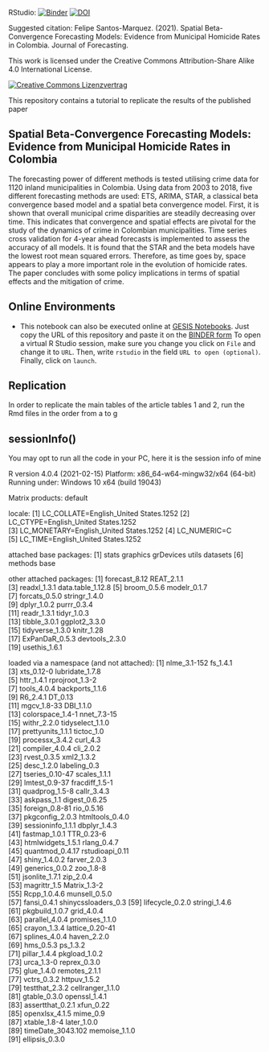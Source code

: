 RStudio: [![Binder](https://mybinder.org/badge_logo.svg)](https://mybinder.org/v2/gh/jfsantosm/2021a-crime-ccts-colombia/HEAD?urlpath=rstudio)
[![DOI](https://zenodo.org/badge/DOI/10.5281/zenodo.4590069.svg)](https://doi.org/10.5281/zenodo.4590069)

Suggested citation: Felipe Santos-Marquez. (2021). Spatial Beta-Convergence Forecasting Models: Evidence from Municipal Homicide Rates in Colombia.
Journal of Forecasting.

This work is licensed under the Creative Commons Attribution-Share Alike 4.0 International License.

[![Creative Commons Lizenzvertrag](https://i.creativecommons.org/l/by-sa/4.0/88x31.png)](http://creativecommons.org/licenses/by-sa/4.0/)


This repository contains a tutorial to replicate the results of the published paper

## Spatial Beta-Convergence Forecasting Models: Evidence from Municipal Homicide Rates in Colombia

The forecasting power of different methods is tested utilising crime data for 1120 inland municipalities in Colombia.
Using data from 2003 to 2018, five different forecasting methods are used: ETS, ARIMA, STAR, a classical beta convergence based model and a spatial beta convergence model.
First, it is shown that overall municipal crime disparities are steadily decreasing over time.
This indicates that convergence and spatial effects are pivotal for the study of the dynamics of crime in Colombian municipalities.
Time series cross validation for 4-year ahead forecasts is implemented to assess the accuracy of all models.
It is found that the STAR and the beta models have the lowest root mean squared errors.
Therefore, as time goes by, space appears to play a more important role in the evolution of homicide rates.
The paper concludes with some policy implications in terms of spatial effects and the mitigation of crime.

## Online Environments

- This notebook can also be executed online at [GESIS Notebooks](https://notebooks.gesis.org). Just copy the URL of this repository and paste it on the [BINDER form](https://notebooks.gesis.org/binder/) To open a virtual R Studio session, make sure you change you click on `File` and change it to `URL`. Then, write `rstudio` in the field `URL to open (optional)`. Finally, click on `launch`. 

## Replication

In order to replicate the main tables of the article tables 1 and 2, run the Rmd files in the order from a to g 



## sessionInfo()

You may opt to run all the code in your PC, here it is the session info of mine

R version 4.0.4 (2021-02-15)
Platform: x86_64-w64-mingw32/x64 (64-bit)
Running under: Windows 10 x64 (build 19043)

Matrix products: default

locale:
[1] LC_COLLATE=English_United States.1252 
[2] LC_CTYPE=English_United States.1252   
[3] LC_MONETARY=English_United States.1252
[4] LC_NUMERIC=C                          
[5] LC_TIME=English_United States.1252    

attached base packages:
[1] stats     graphics  grDevices utils     datasets 
[6] methods   base     

other attached packages:
 [1] forecast_8.12     REAT_2.1.1       
 [3] readxl_1.3.1      data.table_1.12.8
 [5] broom_0.5.6       modelr_0.1.7     
 [7] forcats_0.5.0     stringr_1.4.0    
 [9] dplyr_1.0.2       purrr_0.3.4      
[11] readr_1.3.1       tidyr_1.0.3      
[13] tibble_3.0.1      ggplot2_3.3.0    
[15] tidyverse_1.3.0   knitr_1.28       
[17] ExPanDaR_0.5.3    devtools_2.3.0   
[19] usethis_1.6.1    

loaded via a namespace (and not attached):
 [1] nlme_3.1-152        fs_1.4.1           
 [3] xts_0.12-0          lubridate_1.7.8    
 [5] httr_1.4.1          rprojroot_1.3-2    
 [7] tools_4.0.4         backports_1.1.6    
 [9] R6_2.4.1            DT_0.13            
[11] mgcv_1.8-33         DBI_1.1.0          
[13] colorspace_1.4-1    nnet_7.3-15        
[15] withr_2.2.0         tidyselect_1.1.0   
[17] prettyunits_1.1.1   tictoc_1.0         
[19] processx_3.4.2      curl_4.3           
[21] compiler_4.0.4      cli_2.0.2          
[23] rvest_0.3.5         xml2_1.3.2         
[25] desc_1.2.0          labeling_0.3       
[27] tseries_0.10-47     scales_1.1.1       
[29] lmtest_0.9-37       fracdiff_1.5-1     
[31] quadprog_1.5-8      callr_3.4.3        
[33] askpass_1.1         digest_0.6.25      
[35] foreign_0.8-81      rio_0.5.16         
[37] pkgconfig_2.0.3     htmltools_0.4.0    
[39] sessioninfo_1.1.1   dbplyr_1.4.3       
[41] fastmap_1.0.1       TTR_0.23-6         
[43] htmlwidgets_1.5.1   rlang_0.4.7        
[45] quantmod_0.4.17     rstudioapi_0.11    
[47] shiny_1.4.0.2       farver_2.0.3       
[49] generics_0.0.2      zoo_1.8-8          
[51] jsonlite_1.7.1      zip_2.0.4          
[53] magrittr_1.5        Matrix_1.3-2       
[55] Rcpp_1.0.4.6        munsell_0.5.0      
[57] fansi_0.4.1         shinycssloaders_0.3
[59] lifecycle_0.2.0     stringi_1.4.6      
[61] pkgbuild_1.0.7      grid_4.0.4         
[63] parallel_4.0.4      promises_1.1.0     
[65] crayon_1.3.4        lattice_0.20-41    
[67] splines_4.0.4       haven_2.2.0        
[69] hms_0.5.3           ps_1.3.2           
[71] pillar_1.4.4        pkgload_1.0.2      
[73] urca_1.3-0          reprex_0.3.0       
[75] glue_1.4.0          remotes_2.1.1      
[77] vctrs_0.3.2         httpuv_1.5.2       
[79] testthat_2.3.2      cellranger_1.1.0   
[81] gtable_0.3.0        openssl_1.4.1      
[83] assertthat_0.2.1    xfun_0.22          
[85] openxlsx_4.1.5      mime_0.9           
[87] xtable_1.8-4        later_1.0.0        
[89] timeDate_3043.102   memoise_1.1.0      
[91] ellipsis_0.3.0  
